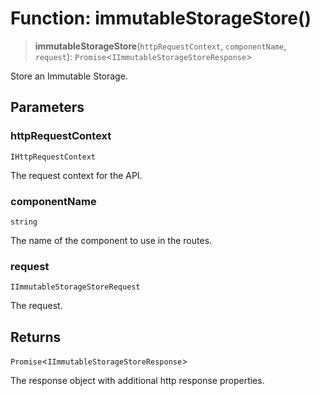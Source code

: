 # Function: immutableStorageStore()

> **immutableStorageStore**(`httpRequestContext`, `componentName`, `request`): `Promise`\<`IImmutableStorageStoreResponse`\>

Store an Immutable Storage.

## Parameters

### httpRequestContext

`IHttpRequestContext`

The request context for the API.

### componentName

`string`

The name of the component to use in the routes.

### request

`IImmutableStorageStoreRequest`

The request.

## Returns

`Promise`\<`IImmutableStorageStoreResponse`\>

The response object with additional http response properties.
